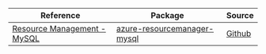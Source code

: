 | Reference | Package | Source |
|---|---|---|
|[Resource Management - MySQL](resourcemanager-mysql-readme.md)|[azure-resourcemanager-mysql](https://repo1.maven.org/maven2/com/azure/resourcemanager/azure-resourcemanager-mysql)|[Github](https://github.com/Azure/azure-sdk-for-java/blob/main/sdk/mysql/azure-resourcemanager-mysql)|
